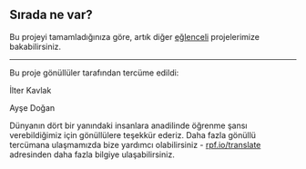 ## Sırada ne var?

Bu projeyi tamamladığınıza göre, artık diğer [eğlenceli](https://projects.raspberrypi.org/tr-TR/projects?interests%5B%5D=humour) projelerimize bakabilirsiniz.


***
Bu proje gönüllüler tarafından tercüme edildi:

İlter Kavlak

Ayşe Doğan

Dünyanın dört bir yanındaki insanlara anadilinde öğrenme şansı verebildiğimiz için gönüllülere teşekkür ederiz. Daha fazla gönüllü tercümana ulaşmamızda bize yardımcı olabilirsiniz - [rpf.io/translate](https://rpf.io/translate) adresinden daha fazla bilgiye ulaşabilirsiniz.

